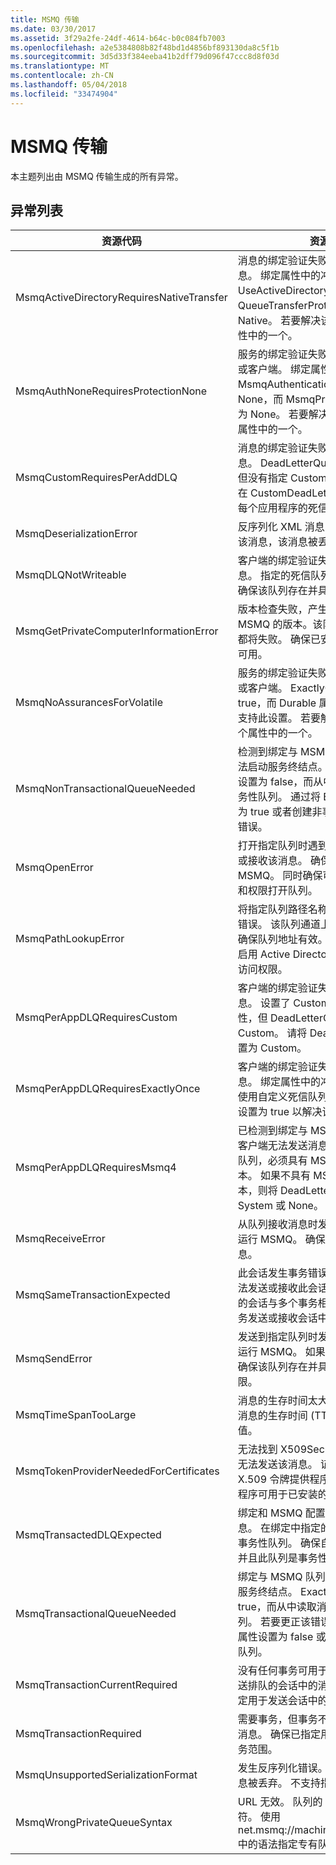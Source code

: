 ```yaml
---
title: MSMQ 传输
ms.date: 03/30/2017
ms.assetid: 3f29a2fe-24df-4614-b64c-b0c084fb7003
ms.openlocfilehash: a2e5384808b82f48bd1d4856bf893130da8c5f1b
ms.sourcegitcommit: 3d5d33f384eeba41b2dff79d096f47ccc8d8f03d
ms.translationtype: MT
ms.contentlocale: zh-CN
ms.lasthandoff: 05/04/2018
ms.locfileid: "33474904"
---
```

# <a name="msmq-transport"></a>MSMQ 传输
本主题列出由 MSMQ 传输生成的所有异常。  
  
## <a name="exception-list"></a>异常列表  
  
|资源代码|资源字符串|  
|-------------------|---------------------|  
|MsmqActiveDirectoryRequiresNativeTransfer|消息的绑定验证失败。 客户端无法发送消息。 绑定属性中的冲突导致此错误。 UseActiveDirectory 被设置为 true，而 QueueTransferProtocol 被设置为 Native。 若要解决该冲突，请更正这两个属性中的一个。|  
|MsmqAuthNoneRequiresProtectionNone|服务的绑定验证失败。 无法启动服务终结点或客户端。 绑定属性中的冲突导致此错误。 MsmqAuthenticationMode 被设置为 None，而 MsmqProtectionLevel 未被设置为 None。 若要解决该冲突，请更正这两个属性中的一个。|  
|MsmqCustomRequiresPerAddDLQ|消息的绑定验证失败。 客户端无法发送消息。 DeadLetterQueue 设置为 Custom，但没有指定 CustomDeadLetterQueue。 在 CustomDeadLetterQueue 属性中指定每个应用程序的死信队列的 URI。|  
|MsmqDeserializationError|反序列化 XML 消息时遇到错误。 无法接收该消息，该消息被丢弃。|  
|MsmqDLQNotWriteable|客户端的绑定验证失败。 客户端无法发送消息。 指定的死信队列不存在或无法写入。 确保该队列存在并具有正确的写入权限。|  
|MsmqGetPrivateComputerInformationError|版本检查失败，产生指定错误。 无法检测到 MSMQ 的版本。该队列通道上的所有操作都将失败。 确保已安装 MSMQ 且 MSMQ 可用。|  
|MsmqNoAssurancesForVolatile|服务的绑定验证失败。 无法启动服务终结点或客户端。 ExactlyOnce 属性被设置为 true，而 Durable 属性被设置为 false。 不支持此设置。 若要解决该冲突，请更正这两个属性中的一个。|  
|MsmqNonTransactionalQueueNeeded|检测到绑定与 MSMQ 队列配置不匹配。 无法启动服务终结点。 ExactlyOnce 属性被设置为 false，而从中读取消息的队列是事务性队列。 通过将 ExactlyOnce 属性设置为 true 或者创建非事务性绑定可以更正该错误。|  
|MsmqOpenError|打开指定队列时遇到错误。 无法从队列发送或接收该消息。 确保已安装和运行 MSMQ。 同时确保可以使用所需访问模式和权限打开队列。|  
|MsmqPathLookupError|将指定队列路径名称转换为格式名称时遇到错误。 该队列通道上的所有操作都已失败。 确保队列地址有效。 安装 MSMQ 时，必须启用 Active Directory 集成并且具有对其的访问权限。|  
|MsmqPerAppDLQRequiresCustom|客户端的绑定验证失败。 客户端无法发送消息。 设置了 CustomDeadLetterQueue 属性，但 DeadLetterQueue 属性未设置为 Custom。 请将 DeadLetterQueue 属性设置为 Custom。|  
|MsmqPerAppDLQRequiresExactlyOnce|客户端的绑定验证失败。 客户端无法发送消息。 绑定属性中的冲突导致该错误。 若要使用自定义死信队列，必须将 ExactlyOnce 设置为 true 以解决该冲突。|  
|MsmqPerAppDLQRequiresMsmq4|已检测到绑定与 MSMQ 配置之间不匹配。 客户端无法发送消息。 若要使用自定义死信队列，必须具有 MSMQ 版本 4.0 或更高版本。 如果不具有 MSMQ 版本 4.0 或更高版本，则将 DeadLetterQueue 属性设置为 System 或 None。|  
|MsmqReceiveError|从队列接收消息时发生错误。 确保已安装和运行 MSMQ。 确保队列可用于从中接收消息。|  
|MsmqSameTransactionExpected|此会话发生事务错误。 会话通道出错。 无法发送或接收此会话中的消息。 不能将排队的会话与多个事务相关联。 确保使用单个事务发送或接收会话中的所有消息。|  
|MsmqSendError|发送到指定队列时发生错误。 确保已安装和运行 MSMQ。 如果要发送到本地队列，则确保该队列存在并具有所需的访问模式和权限。|  
|MsmqTimeSpanTooLarge|消息的生存时间太大。 无法发送该消息。 消息的生存时间 (TTL) 不能超过 Int32 最大值。|  
|MsmqTokenProviderNeededForCertificates|无法找到 X509SecurityTokenProvider。 无法发送该消息。 证书身份验证模式需要 X.509 令牌提供程序。 确保安全令牌提供程序可用于已安装的证书。|  
|MsmqTransactedDLQExpected|绑定和 MSMQ 配置不匹配。 无法发送消息。 在绑定中指定的自定义死信队列必须是事务性队列。 确保自定义死信队列地址正确并且此队列是事务性队列。|  
|MsmqTransactionalQueueNeeded|绑定与 MSMQ 队列配置不匹配。 无法启动服务终结点。 ExactlyOnce 属性被设置为 true，而从中读取消息的队列不是事务性队列。 若要更正该错误，请将 ExactlyOnce 属性设置为 false 或者为此绑定创建事务性队列。|  
|MsmqTransactionCurrentRequired|没有任何事务可用于发送会话中的消息。 发送排队的会话中的消息需要事务。 确保已指定用于发送会话中的消息的事务范围。|  
|MsmqTransactionRequired|需要事务，但事务不可用。 无法发送或接收消息。 确保已指定用于发送或接收消息的事务范围。|  
|MsmqUnsupportedSerializationFormat|发生反序列化错误。 无法接收该消息，该消息被丢弃。 不支持指定的序列化格式。|  
|MsmqWrongPrivateQueueSyntax|URL 无效。 队列的 URL 不能包含“$”字符。 使用 net.msmq://machine/private/queueName 中的语法指定专有队列的地址。|

